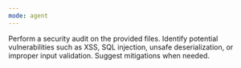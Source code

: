 ```yaml
---
mode: agent
---
```

Perform a security audit on the provided files. Identify potential vulnerabilities such as XSS, SQL injection, unsafe deserialization, or improper input validation. Suggest mitigations when needed.